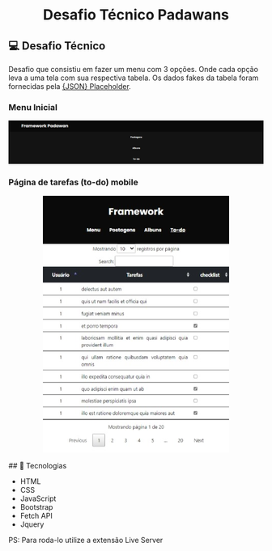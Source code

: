 <h1 align="center">
    Desafio Técnico Padawans
</h1>

## 💻 Desafio Técnico

Desafio que consistiu em fazer um menu com 3 opções. Onde cada opção leva a uma tela com sua respectiva tabela. Os dados fakes da tabela foram fornecidas pela [{JSON} Placeholder](https://jsonplaceholder.typicode.com/).

### Menu Inicial

<img src="/img/menu1_readme.png" alt="Menu inicial">

### Página de tarefas (to-do) mobile

<p align="center">
<img src="/img/todo_readme.jpeg" alt="Página dos to-dos">
</p>
## 🚀 Tecnologias

- HTML
- CSS
- JavaScript
- Bootstrap
- Fetch API 
- Jquery

PS: Para roda-lo utilize a extensão Live Server
